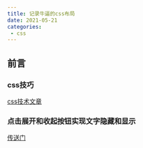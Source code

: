 ```yaml
---
title: 记录牛逼的css布局
date: 2021-05-21
categories:
 - css
---
```

## 前言

### css技巧
[css技术文章](!https://github.com/chokcoco/iCSS/issues)

### 点击展开和收起按钮实现文字隐藏和显示
[传送门](https://segmentfault.com/a/1190000040030723)